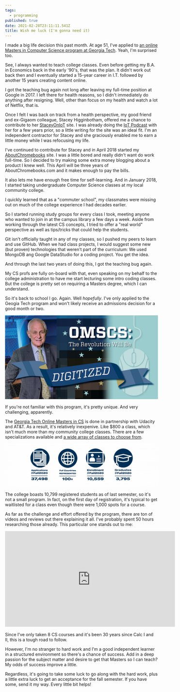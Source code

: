```yaml
---
tags:
  - programming
published: true
date: 2021-02-28T23:11:11.541Z
title: Wish me luck (I'm gonna need it)
---
```

I made a big life decision this past month. At age 51, I've applied to [an online Masters in Computer Science program at Georgia Tech](https://omscs.gatech.edu). Yeah, I'm surprised too.

See, I always wanted to teach college classes. Even before getting my B.A. in Economics back in the early '90's, that was the plan. It didn't work out back then and I eventually started a 15-year career in I.T. followed by another 15 years creating content online.

I got the teaching bug again not long after leaving my full-time position at Google in 2017. I left there for health reasons, so I didn't immediately do anything after resigning. Well, other than focus on my health and watch a lot of Netflix, that is.

Once I felt I was back on track from a health perspective, my good friend and ex-Gigaom colleague, Stacey Higginbotham, offered me a chance to contribute to her [StaceyOnIoT](https://www.staceyoniot.com) site. I was already doing the [IoT Podcast](https://www.iotpodcast.com) with her for a few years prior, so a little writing for the site was an ideal fit. I'm an independent contractor for Stacey and she graciously enabled me to earn a little money while I was refocusing my life.

I've continued to contribute for Stacey and in April 2018 started my [AboutChromebooks](https://www.aboutchromebooks.com) site. I was a little bored and really didn't want do work full-time. So I decided to try making some extra money blogging about a product I knew well. This April will be three years of AboutChromebooks.com and it makes enough to pay the bills.

It also lets me have enough free time for self-learning. And in January 2018, I started taking undergraduate Computer Science classes at my local community college. 

I quickly learned that as a "commuter school", my classmates were missing out on much of the college experience I had decades earlier.

So I started running study groups for every class I took, meeting anyone who wanted to join in at the campus library a few days a week. Aside from working through the latest CS concepts, I tried to offer a "real world" perspective as well as tips/tricks that could help the students. 

Git isn't officially taught in any of my classes, so I pushed my peers to learn and use GitHub. When we had class projects, I would suggest some new (but proven) technologies that weren't part of the curriculum: We used MongoDB ang Google DataStudio for a coding project. You get the idea.

And through the last two years of doing this, I got the teaching bug again.

My CS profs are fully on-board with that, even speaking on my behalf to the college administration to have me start lecturing some intro coding classes. But the college is pretty set on requiring a Masters degree, which I can understand.

So it's back to school I go. Again. Well *hopefully*. I've only applied to the Geogia Tech program and won't likely receive an admissions decision for a good month or two.

![](/src/images/revolution.jpg)

If you're not familiar with this program, it's pretty unique. And very challenging, apparently.

The [Georgia Tech Online Masters in CS](https://omscs.gatech.edu) is done in partnership with Udacity and AT&T. As a result, it's relatively inexpenive. Like $800 a class, which isn't much more than my community college classes. There are a few specializations available and [a wide array of classes to choose from](https://omscs.gatech.edu/current-courses). 

![](/src/images/new_omscs_numbers.jpg)

The college boasts 10,799 registered students as of last semester, so it's not a small program. In fact, on the first day of registration, it's typical to get waitlisted for a class even though there were 1,000 spots for a course. 

As far as the challenge and effort offered by the program, there are ton of videos and reviews out there explaining it all. I've probably spent 50 hours researching those already. This particular one stands out to me:

<iframe width="560" height="315" src="https://www.youtube.com/embed/AwdPsUDTO-0" frameborder="0" allow="accelerometer; autoplay; clipboard-write; encrypted-media; gyroscope; picture-in-picture" allowfullscreen></iframe>

Since I've only taken 8 CS courses and it's been 30 years since Calc I and II, this is a tough road to follow. 

However, I'm no stranger to hard work and I'm a good independent learner in a structured environment so there's a chance of success. Add in a deep passion for the subject matter and desire to get that Masters so I can teach? My odds of success improve a little.

Regardless, it's going to take some luck to go along with the hard work, plus a little extra luck to get an acceptance for the fall semester. If you have some, send it my way. Every little bit helps!